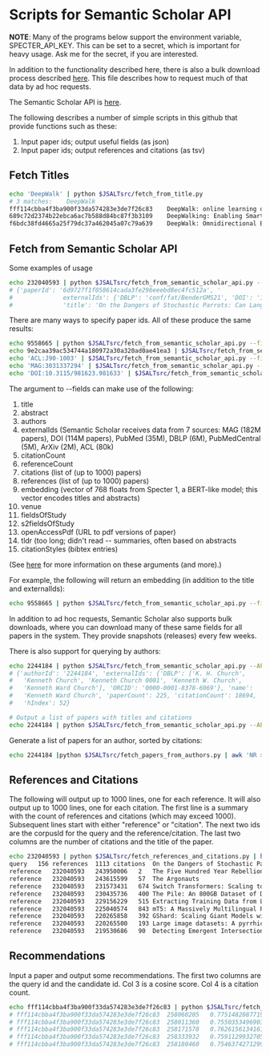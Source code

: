 # Scripts for Semantic Scholar API

<b>NOTE</b>: Many of the programs below support the environment variable, SPECTER_API_KEY.
This can be set to a secret, which is important for heavy usage.  Ask me for the secret, if
you are interested.
<p>
In addition to the functionality described here, there is also a bulk download process described <a href="bulk_download/semantic_scholar_bulk_download.md">here</a>.
This file describes how to request much of that data by ad hoc requests.
<p>
The Semantic Scholar API is <a href="https://www.semanticscholar.org/product/api">here</a>.
<p>
The following describes a number of simple scripts in this github that provide functions such as these:
<ol>
<li>Input paper ids; output useful fields (as json)</li>
<li>Input paper ids; output references and citations (as tsv)</li>
</ol>

<h2>Fetch Titles</h2>


```sh
echo 'DeepWalk' | python $JSALTsrc/fetch_from_title.py
# 3 matches:	DeepWalk
fff114cbba4f3ba900f33da574283e3de7f26c83	DeepWalk: online learning of social representations	DeepWalk
689c72d2374b22ebca6ac7b588d84bc87f3b3109	DeepWalking: Enabling Smartphone-Based Walking Speed Estimation Using Deep Learning	DeepWalk
f6bdc38fd4665a25f79dc37a462045a07c79a639	DeepWalk: Omnidirectional Bipedal Gait by Deep Reinforcement Learning	DeepWalk
```

<h2>Fetch from Semantic Scholar API</h2>
Some examples of usage

```sh
echo 232040593 | python $JSALTsrc/fetch_from_semantic_scholar_api.py --fields title,externalIds
# {'paperId': '6d9727f1f058614cada3fe296eeebd8ec4fc512a', '
#              externalIds': {'DBLP': 'conf/fat/BenderGMS21', 'DOI': '10.1145/3442188.3445922', 'CorpusId': 232040593},
#              'title': 'On the Dangers of Stochastic Parrots: Can Language Models Be Too Big? 🦜'}}`
```

There are many ways to specify paper ids.  All of these produce the same results:
```sh
echo 9558665 | python $JSALTsrc/fetch_from_semantic_scholar_api.py --fields title,externalIds
echo 9e2caa39ac534744a180972a30a320ad0ae41ea3 | $JSALTsrc/fetch_from_semantic_scholar_api.py --fields title,externalIds
echo 'ACL:J90-1003' | $JSALTsrc/fetch_from_semantic_scholar_api.py --fields title,externalIds
echo 'MAG:3031337294' | $JSALTsrc/fetch_from_semantic_scholar_api.py --fields title,externalIds
echo 'DOI:10.3115/981623.981633' | $JSALTsrc/fetch_from_semantic_scholar_api.py --fields title,externalIds
```

The argument to --fields can make use of the following:
<ol>
<li>title</li>
<li>abstract</li>
<li>authors</li>
<li>externalIds (Semantic Scholar receives data from 7 sources: MAG (182M papers), DOI (114M papers), PubMed (35M), DBLP (6M), PubMedCentral (5M), ArXiv (2M), ACL (80k) </li>
<li>citationCount</li>
<li>referenceCount</li>
<li>citations (list of (up to 1000) papers)</li>
<li>references (list of (up to 1000) papers)</li>
<li>embedding (vector of 768 floats from Specter 1, a BERT-like model; this vector encodes titles and abstracts)</li>
<li>venue</li>
<li>fieldsOfStudy</li>
<li>s2fieldsOfStudy</li>
<li>openAccessPdf (URL to pdf versions of paper)</li>
<li>tldr (too long; didn't read -- summaries, often based on abstracts</li>
<li>citationStyles (bibtex entries)</li>
</ol>
(See <a href="https://api.semanticscholar.org/api-docs/">here</a> for more information on these arguments (and more).)
<p>
For example, the following will return an embedding (in addition to the title and externalIds):

```sh
echo 9558665 | python $JSALTsrc/fetch_from_semantic_scholar_api.py --fields title,externalIds,embedding
```

In addition to ad hoc requests, Semantic Scholar also supports bulk downloads, where
you can download many of these same fields for all papers in the system.  They provide
snapshots (releases) every few weeks.
<p>
There is also support for querying by authors:

```sh
echo 2244184 | python $JSALTsrc/fetch_from_semantic_scholar_api.py --API author --fields name,externalIds,hIndex,paperCount,citationCount | head
# {'authorId': '2244184', 'externalIds': {'DBLP': ['K. H. Church',
#   'Kenneth Church', 'Kenneth Church 0001', 'Kenneth W. Church',
#   'Kenneth Ward Church'], 'ORCID': '0000-0001-8378-6069'}, 'name':
#   'Kenneth Ward Church', 'paperCount': 225, 'citationCount': 18694,
#   'hIndex': 52}

# Output a list of papers with titles and citations
echo 2244184 | python $JSALTsrc/fetch_from_semantic_scholar_api.py --API author --fields name,externalIds,hIndex,paperCount,citationCount,papers.title,papers.citationCount
```

Generate a list of papers for an author, sorted by citations:

```sh
echo 2244184 |python $JSALTsrc/fetch_papers_from_authors.py | awk 'NR >  1' | sort -k4 -nr -t'	' | head
```

<h2>References and Citations</h2>

The following will output up to 1000 lines, one for each reference.
It will also output up to 1000 lines, one for each citation.  The
first line is a summary with the count of references and citations
(which may exceed 1000).  Subsequent lines start with either
"reference" or "citation".  The next two ids are the corpusId for the
query and the reference/citation.  The last two columns are the number
of citations and the title of the paper.

```sh
echo 232040593 | python $JSALTsrc/fetch_references_and_citations.py | head
query	156 references	1113 citations	On the Dangers of Stochastic Parrots: Can Language Models Be Too Big? 🦜
reference	232040593	243950006	2	The Five Hundred Year Rebellion: Indigenous Movements and the Decolonization of History in Bolivia
reference	232040593	243615599	57	The Argonauts
reference	232040593	231573431	674	Switch Transformers: Scaling to Trillion Parameter Models with Simple and Efficient Sparsity
reference	232040593	230435736	400	The Pile: An 800GB Dataset of Diverse Text for Language Modeling
reference	232040593	229156229	515	Extracting Training Data from Large Language Models
reference	232040593	225040574	843	mT5: A Massively Multilingual Pre-trained Text-to-Text Transformer
reference	232040593	220265858	392	GShard: Scaling Giant Models with Conditional Computation and Automatic Sharding
reference	232040593	220265500	193	Large image datasets: A pyrrhic win for computer vision?
reference	232040593	219530686	90	Detecting Emergent Intersectional Biases: Contextualized Word Embeddings Contain a Distribution of Human-like Biases
```

<h2>Recommendations</h2>

Input a paper and output some recommendations.  The first two columns are the query id and the candidate id.
Col 3 is a cosine score.  Col 4 is a citation count.

```sh
echo fff114cbba4f3ba900f33da574283e3de7f26c83 | python $JSALTsrc/fetch_semantic_scholar_recommendations.py
# fff114cbba4f3ba900f33da574283e3de7f26c83	258060205	0.7751482087719826	2	A Comprehensive Survey on Deep Graph Representation Learning
# fff114cbba4f3ba900f33da574283e3de7f26c83	258011360	0.7550353496903267	0	Representation Learning for Texts and Graphs
# fff114cbba4f3ba900f33da574283e3de7f26c83	258171578	0.7626156134161819	0	Multi-View Graph Representation Learning Beyond Homophily
# fff114cbba4f3ba900f33da574283e3de7f26c83	258333932	0.7591129932705019	0	xGCN: An Extreme Graph Convolutional Network for Large-scale Social Link Prediction
# fff114cbba4f3ba900f33da574283e3de7f26c83	258180460	0.7546374271299047	0	The Deep Latent Position Topic Model for Clustering and Representation of Networks with Textual Edges
```

